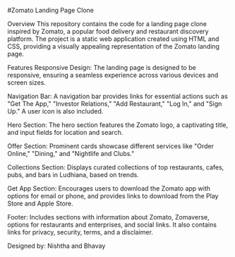 
#Zomato Landing Page Clone

Overview
This repository contains the code for a landing page clone inspired by Zomato, a popular food delivery and restaurant discovery platform. The project is a static web application created using HTML and CSS, providing a visually appealing representation of the Zomato landing page.


Features
Responsive Design: The landing page is designed to be responsive, ensuring a seamless experience across various devices and screen sizes.

Navigation Bar: A navigation bar provides links for essential actions such as "Get The App," "Investor Relations," "Add Restaurant," "Log In," and "Sign Up." A user icon is also included.

Hero Section: The hero section features the Zomato logo, a captivating title, and input fields for location and search.

Offer Section: Prominent cards showcase different services like "Order Online," "Dining," and "Nightlife and Clubs."

Collections Section: Displays curated collections of top restaurants, cafes, pubs, and bars in Ludhiana, based on trends.

Get App Section: Encourages users to download the Zomato app with options for email or phone, and provides links to download from the Play Store and Apple Store.

Footer: Includes sections with information about Zomato, Zomaverse, options for restaurants and enterprises, and social links. It also contains links for privacy, security, terms, and a disclaimer.

Designed by: Nishtha and Bhavay

